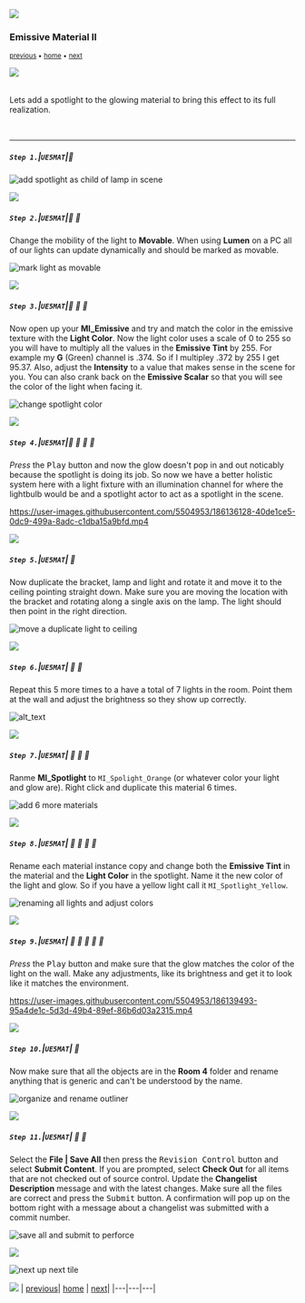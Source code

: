 ![](../images/line3.png)

### Emissive Material II

<sub>[previous](../illumination/README.md#user-content-emissive-material) • [home](../README.md#user-content-ue5-intro-to-materials) • [next](../two-sided/README.md#user-content-two-sided-material)</sub>

![](../images/line3.png)

<img src="https://via.placeholder.com/1000x4/45D7CA/45D7CA" alt="drawing" height="4px"/>

Lets add a spotlight to the glowing material to bring this effect to its full realization.

<br>

---

##### `Step 1.`\|`UE5MAT`|:small_blue_diamond:


![add spotlight as child of lamp in scene](images/addSpotlight.png)

![](../images/line2.png)

##### `Step 2.`\|`UE5MAT`|:small_blue_diamond: :small_blue_diamond: 

Change the mobility of the light to **Movable**.  When using **Lumen** on a PC all of our lights can update dynamically and should be marked as movable.

![mark light as movable](images/movable.png)

![](../images/line2.png)

##### `Step 3.`\|`UE5MAT`|:small_blue_diamond: :small_blue_diamond: :small_blue_diamond:

Now open up your **MI_Emissive** and try and match the color in the emissive texture with the **Light Color**.  Now the light color uses a scale of 0 to 255 so you will have to multiply all the values in the **Emissive Tint** by 255.  For example my **G** (Green) channel is .374.  So if I multipley .372 by 255 I get  95.37. Also, adjust the **Intensity** to a value that makes sense in the scene for you. You can also crank back on the **Emissive Scalar** so that you will see the color of the light when facing it.

![change spotlight color](images/spotLight.png)

![](../images/line2.png)

##### `Step 4.`\|`UE5MAT`|:small_blue_diamond: :small_blue_diamond: :small_blue_diamond: :small_blue_diamond:

*Press* the <kbd>Play</kbd> button and now the glow doesn't pop in and out noticably because the spotlight is doing its job.  So now we have a better holistic system here with a light fixture with an illumination channel for where the lightbulb would be and a spotlight actor to act as a spotlight in the scene.

https://user-images.githubusercontent.com/5504953/186136128-40de1ce5-0dc9-499a-8adc-c1dba15a9bfd.mp4

![](../images/line2.png)

##### `Step 5.`\|`UE5MAT`| :small_orange_diamond:

Now duplicate the bracket, lamp and light and rotate it and move it to the ceiling pointing straight down. Make sure you are moving the location with the bracket and rotating along a single axis on the lamp.  The light should then point in the right direction.

![move a duplicate light to ceiling](images/dupeMove.png)

![](../images/line2.png)

##### `Step 6.`\|`UE5MAT`| :small_orange_diamond: :small_blue_diamond:

Repeat this 5 more times to a have a total of 7 lights in the room.  Point them at the wall and adjust the brightness so they show up correctly.

![alt_text](images/add5MoreLights.png)

![](../images/line2.png)

##### `Step 7.`\|`UE5MAT`| :small_orange_diamond: :small_blue_diamond: :small_blue_diamond:

Ranme **MI_Spotlight** to `MI_Spolight_Orange` (or whatever color your light and glow are). Right click and duplicate this material 6 times. 

![add 6 more materials](images/duplicate6.png)

![](../images/line2.png)

##### `Step 8.`\|`UE5MAT`| :small_orange_diamond: :small_blue_diamond: :small_blue_diamond: :small_blue_diamond:

Rename each material instance copy and change both the **Emissive Tint** in the material and the **Light Color** in the spotlight. Name it the new color of the light and glow.  So if you have a yellow light call it `MI_Spotlight_Yellow`.

![renaming all lights and adjust colors](images/adjust6tintsColors.png)

![](../images/line2.png)

##### `Step 9.`\|`UE5MAT`| :small_orange_diamond: :small_blue_diamond: :small_blue_diamond: :small_blue_diamond: :small_blue_diamond:

*Press* the <kbd>Play</kbd> button and make sure that the glow matches the color of the light on the wall.  Make any adjustments, like its brightness and get it to look like it matches the environment.

https://user-images.githubusercontent.com/5504953/186139493-95a4de1c-5d3d-49b4-89ef-86b6d03a2315.mp4

![](../images/line2.png)

##### `Step 10.`\|`UE5MAT`| :large_blue_diamond:

Now make sure that all the objects are in the **Room 4** folder and rename anything that is generic and can't be understood by the name.

![organize and rename outliner](images/organizeAndRenameOutliner.png)

![](../images/line2.png)

##### `Step 11.`\|`UE5MAT`| :large_blue_diamond: :small_blue_diamond: 

Select the **File | Save All** then press the <kbd>Revision Control</kbd> button and select **Submit Content**.  If you are prompted, select **Check Out** for all items that are not checked out of source control. Update the **Changelist Description** message and with the latest changes. Make sure all the files are correct and press the <kbd>Submit</kbd> button. A confirmation will pop up on the bottom right with a message about a changelist was submitted with a commit number.

![save all and submit to perforce](images/submitP4.png)

![](../images/line.png)

<!-- <img src="https://via.placeholder.com/1000x100/45D7CA/000000/?text=Next Up - Two Sided Material"> -->
![next up next tile](images/banner.png)

![](../images/line.png)
| [previous](../illumination/README.md#user-content-emissive-material)| [home](../README.md#user-content-ue5-intro-to-materials) | [next](../two-sided/README.md#user-content-two-sided-material)|
|---|---|---|
